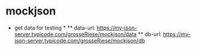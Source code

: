 # mockjson
* get data for testing *
** data-url: https://my-json-server.typicode.com/grosseRiese/mockjson/data 
** db-url: https://my-json-server.typicode.com/grosseRiese/mockjson/db 
